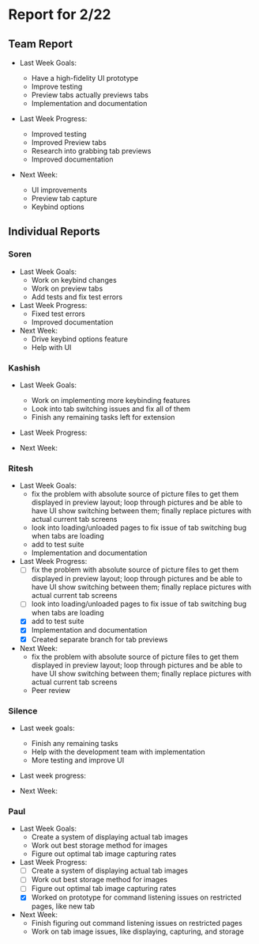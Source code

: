# Report for 2/22

## Team Report

- Last Week Goals:
  - Have a high-fidelity UI prototype
  - Improve testing
  - Preview tabs actually previews tabs
  - Implementation and documentation

- Last Week Progress:
  - Improved testing
  - Improved Preview tabs
  - Research into grabbing tab previews
  - Improved documentation
  
- Next Week:
  - UI improvements
  - Preview tab capture
  - Keybind options

## Individual Reports

### Soren

- Last Week Goals:
  - Work on keybind changes
  - Work on preview tabs
  - Add tests and fix test errors
- Last Week Progress:
  - Fixed test errors
  - Improved documentation
- Next Week:
  - Drive keybind options feature
  - Help with UI

### Kashish

- Last Week Goals:
  - Work on implementing more keybinding features 
  - Look into tab switching issues and fix all of them
  - Finish any remaining tasks left for extension
- Last Week Progress:

- Next Week:

### Ritesh

- Last Week Goals:
  - fix the problem with absolute source of picture files to get them displayed in preview layout; loop through pictures and be able to have UI show switching between them; finally replace pictures with actual current tab screens
  - look into loading/unloaded pages to fix issue of tab switching bug when tabs are loading
  - add to test suite
  - Implementation and documentation
- Last Week Progress:
  - [ ] fix the problem with absolute source of picture files to get them displayed in preview layout; loop through pictures and be able to have UI show switching between them; finally replace pictures with actual current tab screens
  - [ ] look into loading/unloaded pages to fix issue of tab switching bug when tabs are loading
  - [X] add to test suite
  - [X] Implementation and documentation
  - [X] Created separate branch for tab previews 
- Next Week:
  - fix the problem with absolute source of picture files to get them displayed in preview layout; loop through pictures and be able to have UI show switching between them; finally replace pictures with actual current tab screens
  - Peer review

### Silence

- Last week goals:
  - Finish any remaining tasks
  - Help with the development team with implementation
  - More testing and improve UI
- Last week progress:

- Next Week:

### Paul

- Last Week Goals:
  - Create a system of displaying actual tab images
  - Work out best storage method for images
  - Figure out optimal tab image capturing rates
- Last Week Progress:
  - [ ] Create a system of displaying actual tab images
  - [ ] Work out best storage method for images
  - [ ] Figure out optimal tab image capturing rates
  - [X] Worked on prototype for command listening issues on restricted pages, like new tab
- Next Week:
  - Finish figuring out command listening issues on restricted pages
  - Work on tab image issues, like displaying, capturing, and storage
